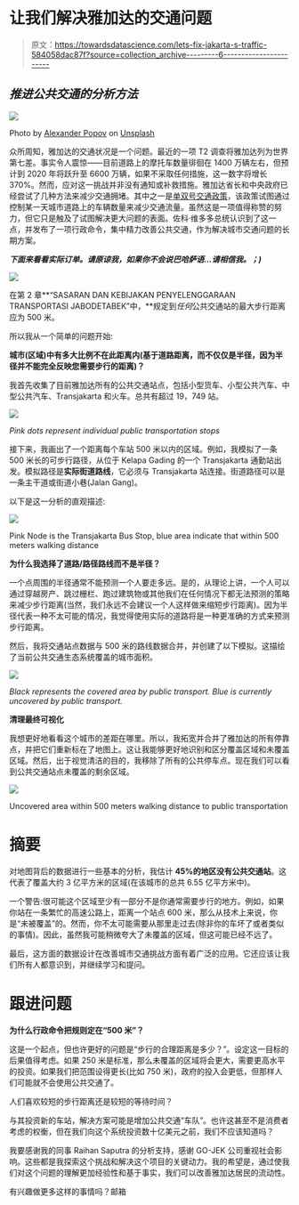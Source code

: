 # 让我们解决雅加达的交通问题

> 原文：<https://towardsdatascience.com/lets-fix-jakarta-s-traffic-584058dac87f?source=collection_archive---------6----------------------->

## *推进公共交通的分析方法*

![](img/a52e7ab33b77b7b8e73050f6dcbd5c48.png)

Photo by [Alexander Popov](https://unsplash.com/@5tep5?utm_source=medium&utm_medium=referral) on [Unsplash](https://unsplash.com?utm_source=medium&utm_medium=referral)

众所周知，雅加达的交通状况是一个问题。最近的一项 T2 调查将雅加达列为世界第七差。事实令人震惊——目前道路上的摩托车数量徘徊在 1400 万辆左右，但预计到 2020 年将跃升至 6600 万辆，如果不采取任何措施，这一数字将增长 370%。然而，应对这一挑战并非没有通知或补救措施。雅加达省长和中央政府已经尝试了几种方法来减少交通拥堵。其中之一是[单双号交通政策](https://en.tempo.co/read/news/2018/08/31/057921243/Jakarta-Extends-Asian-Games-Odd-Even-Policy-until-October)，该政策试图通过控制某一天城市道路上的车辆数量来减少交通流量。虽然这是一项值得称赞的努力，但它只是触及了试图解决更大问题的表面。佐科·维多多总统认识到了这一点，并发布了一项行政命令，集中精力改善公共交通，作为解决城市交通问题的长期方案。

***下面来看看实际订单。请原谅我，如果你不会说巴哈萨语…请相信我。；)***

![](img/04510d3b0da0b487fc77aba70ba18f7b.png)

在第 2 章**“SASARAN DAN KEBIJAKAN PENYELENGGARAAN TRANSPORTASI JABODETABEK”中，**规定到*任何*公共交通站的最大步行距离应为 500 米。

所以我从一个简单的问题开始:

**城市(区域)中有多大比例不在此距离内(基于道路距离，而不仅仅是半径，因为半径并不能完全反映您需要步行的距离)？**

我首先收集了目前雅加达所有的公共交通站点，包括小型货车、小型公共汽车、中型公共汽车、Transjakarta 和火车。总共有超过 19，749 站。

![](img/69182105ca8adc54e8ef07a60ed5a618.png)

*Pink dots represent individual public transportation stops*

接下来，我画出了一个距离每个车站 500 米以内的区域。例如，我模拟了一条 500 米长的可步行路径，从位于 Kelapa Gading 的一个 Transjakarta 通勤站出发。模拟路径是**实际街道路线**，它必须与 Transjakarta 站连接。街道路径可以是一条主干道或街道小巷(Jalan Gang)。

以下是这一分析的直观描述:

![](img/7b15fbd803023eb9a329cfecf71f93da.png)

Pink Node is the Transjakarta Bus Stop, blue area indicate that within 500 meters walking distance

**为什么我选择了道路/路径路线而不是半径？**

一个点周围的半径通常不能预测一个人要走多远。是的，从理论上讲，一个人可以通过穿越房产、跳过栅栏、跑过建筑物或其他我们在任何情况下都无法预测的策略来减少步行距离(当然，我们永远不会建议一个人这样做来缩短步行距离)。因为半径代表一种不太可能的情况，我觉得使用实际的道路将是一种更准确的方式来预测步行距离。

然后，我将交通站点数据与 500 米的路线数据合并，并创建了以下模拟。这描绘了当前公共交通生态系统覆盖的城市面积。

![](img/82dcc177a331109661c488cfa75d03d5.png)

*Black represents the covered area by public transport. Blue is currently uncovered by public transport.*

**清理最终可视化**

我想更好地看看这个城市的差距在哪里。所以，我拓宽并合并了雅加达的所有停靠点，并把它们重新标在了地图上。这让我能够更好地识别和区分覆盖区域和未覆盖区域。然后，出于视觉清洁的目的，我移除了所有的公共停车点。现在我们可以看到公共交通站点未覆盖的剩余区域。

![](img/edd4190ed897751e249cc479998807bb.png)

Uncovered area within 500 meters walking distance to public transportation

# 摘要

对地图背后的数据进行一些基本的分析，我估计 **45%的地区没有公共交通站**。这代表了覆盖大约 3 亿平方米的区域(在该城市的总共 6.55 亿平方米中)。

一个警告:很可能这个区域至少有一部分不是你通常需要步行的地方。例如，如果你站在一条繁忙的高速公路上，距离一个站点 600 米，那么从技术上来说，你是“未被覆盖”的。然而，你不太可能需要从那里走过去(除非你的车坏了或者类似的事情)。因此，虽然我可能稍微夸大了未覆盖的区域，但这可能已经不远了。

最后，这方面的数据设计在改善城市交通挑战方面有着广泛的应用。它还应该让我们所有人都意识到，并继续学习和提问。

# 跟进问题

**为什么行政命令把规则定在“500 米”？**

这是一个起点，但也许更好的问题是“步行的合理距离是多少？”。设定这一目标的后果值得考虑。如果 250 米是标准，那么未覆盖的区域将会更大，需要更高水平的投资。如果我们把范围设得更长(比如 750 米)，政府的投入会更低，但那样人们可能就不会使用公共交通了。

人们喜欢较短的步行距离还是较短的等待时间？

与其投资新的车站，解决方案可能是增加公共交通“车队”。也许这甚至不是消费者考虑的权衡，但在我们向这个系统投资数十亿美元之前，我们不应该知道吗？

我要感谢我的同事 Raihan Saputra 的分析支持，感谢 GO-JEK 公司重视社会影响。这些都是我探索这个挑战和解决这个项目的关键动力。我的希望是，通过使我们对这个问题的理解更加经验性和基于事实，我们可以改善雅加达居民的流动性。

有兴趣做更多这样的事情吗？邮箱[](mailto:research@go-jek.com)